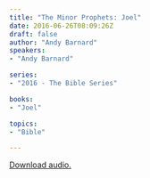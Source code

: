 ```yaml
---
title: "The Minor Prophets: Joel"
date: 2016-06-26T08:09:26Z
draft: false
author: "Andy Barnard"
speakers:
- "Andy Barnard"

series:
- "2016 - The Bible Series"

books:
- "Joel"

topics:
- "Bible"

---
```

[Download audio.](https://s3-eu-west-1.amazonaws.com/renownchurch/sermons/2016/06/2016-06-26_MinorProphets_LQ.mp3)